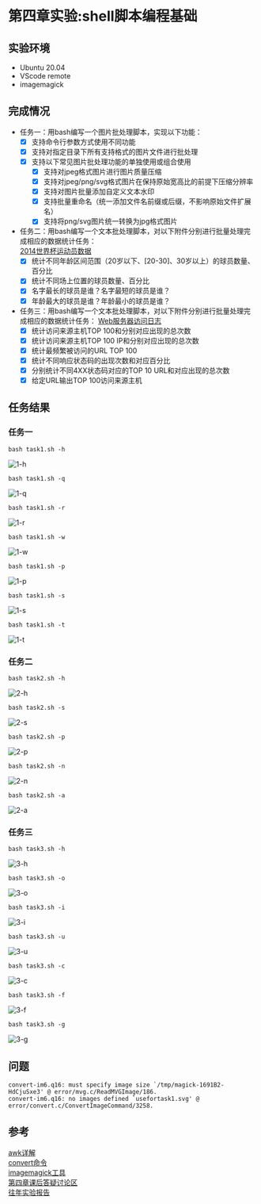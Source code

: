 # 第四章实验:shell脚本编程基础
 ## 实验环境
 - Ubuntu 20.04 
 - VScode remote
 - imagemagick
 ## 完成情况
 - 任务一：用bash编写一个图片批处理脚本，实现以下功能：  
   - [x] 支持命令行参数方式使用不同功能
   - [x] 支持对指定目录下所有支持格式的图片文件进行批处理
   - [x] 支持以下常见图片批处理功能的单独使用或组合使用
     - [x] 支持对jpeg格式图片进行图片质量压缩
     - [x] 支持对jpeg/png/svg格式图片在保持原始宽高比的前提下压缩分辨率
     - [x] 支持对图片批量添加自定义文本水印
     - [x] 支持批量重命名（统一添加文件名前缀或后缀，不影响原始文件扩展名）
     - [x] 支持将png/svg图片统一转换为jpg格式图片

 - 任务二：用bash编写一个文本批处理脚本，对以下附件分别进行批量处理完成相应的数据统计任务：  
  [2014世界杯运动员数据](C:\LinuxSysAdmin\exp\chap0x04\worldcupplayerinfo.tsv)
   - [x] 统计不同年龄区间范围（20岁以下、[20-30]、30岁以上）的球员数量、百分比
   - [x] 统计不同场上位置的球员数量、百分比
   - [x] 名字最长的球员是谁？名字最短的球员是谁？
   - [x] 年龄最大的球员是谁？年龄最小的球员是谁？

 - 任务三：用bash编写一个文本批处理脚本，对以下附件分别进行批量处理完成相应的数据统计任务：
   [Web服务器访问日志](C:\LinuxSysAdmin\exp\chap0x04\web_log.tsv.7z)
   - [x] 统计访问来源主机TOP 100和分别对应出现的总次数
   - [x] 统计访问来源主机TOP 100 IP和分别对应出现的总次数
   - [x] 统计最频繁被访问的URL TOP 100
   - [x] 统计不同响应状态码的出现次数和对应百分比
   - [x] 分别统计不同4XX状态码对应的TOP 10 URL和对应出现的总次数
   - [x] 给定URL输出TOP 100访问来源主机

 ## 任务结果
   ### 任务一

   `bash task1.sh -h`  

   ![1-h](image/1-h.png)

   `bash task1.sh -q`  

   ![1-q](image/1-q.png)

   `bash task1.sh -r`  

   ![1-r](image/1-r.png)

   `bash task1.sh -w`  

   ![1-w](image/1-w.png)

   `bash task1.sh -p`  

   ![1-p](image/1-p.png)

   `bash task1.sh -s`  

   ![1-s](image/1-s.png)

   `bash task1.sh -t`  

   ![1-t](image/1-t.png)
    
  ### 任务二

  `bash task2.sh -h`  

   ![2-h](image/2-h.png)

   `bash task2.sh -s`  

   ![2-s](image/2-s.png)

   `bash task2.sh -p`  

   ![2-p](image/2-p.png)

   `bash task2.sh -n`  

   ![2-n](image/2-n.png)

   `bash task2.sh -a`  

   ![2-a](image/2-a.png)

  ### 任务三

   `bash task3.sh -h`  

   ![3-h](image/3-h.png)

   `bash task3.sh -o`  

   ![3-o](image/3-o.png)

   `bash task3.sh -i`  

   ![3-i](image/3-i.png)

   `bash task3.sh -u`  

   ![3-u](image/3-u.png)

   `bash task3.sh -c`  

   ![3-c](image/3-c.png)

   `bash task3.sh -f`  

   ![3-f](image/3-f.png)

   `bash task3.sh -g`  

   ![3-g](image/3-g.png)

 ## 问题
 ```
 convert-im6.q16: must specify image size `/tmp/magick-1691B2-HdCjuSxe3' @ error/mvg.c/ReadMVGImage/186.
 convert-im6.q16: no images defined `usefortask1.svg' @ error/convert.c/ConvertImageCommand/3258.
 ```

 ## 参考
 [awk详解](https://blog.csdn.net/jin970505/article/details/79056457?ops_request_misc=%257B%2522request%255Fid%2522%253A%2522161923428216780366546108%2522%252C%2522scm%2522%253A%252220140713.130102334..%2522%257D&request_id=161923428216780366546108&biz_id=0&utm_medium=distribute.pc_search_result.none-task-blog-2~all~sobaiduend~default-1-79056457.pc_search_result_no_baidu_js&utm_term=linux+awk%E5%91%BD%E4%BB%A4%E8%AF%A6%E8%A7%A3)  
 [convert命令](https://blog.csdn.net/qq_42303254/article/details/89528165)   
 [imagemagick工具](http://www.imagemagick.com.cn/commands.html)  
 [第四章课后答疑讨论区](http://courses.cuc.edu.cn/course/82669/learning-activity/full-screen#/248353#topic-254371)     
 [往年实验报告](https://github.com/CUCCS/2021-linux-public-Annna777/tree/chap0x04)    
 
